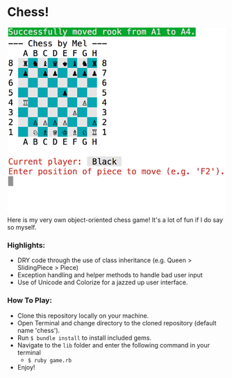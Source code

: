# Chess!
![screenshot](assets/screenshot.png)
Here is my very own object-oriented chess game!  It's a lot of fun if I do say so myself.

### Highlights:
  - DRY code through the use of class inheritance (e.g. Queen > SlidingPiece > Piece)
  - Exception handling and helper methods to handle bad user input
  - Use of Unicode and Colorize for a jazzed up user interface.

### How To Play:
  - Clone this repository locally on your machine.
  - Open Terminal and change directory to the cloned repository (default name 'chess').
  - Run `$ bundle install` to install included gems.
  - Navigate to the `lib` folder and enter the following command in your terminal
    - `$ ruby game.rb`
  - Enjoy!
